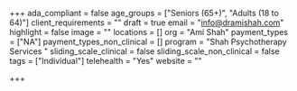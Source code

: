 +++
ada_compliant = false
age_groups = ["Seniors (65+)", "Adults (18 to 64)"]
client_requirements = ""
draft = true
email = "info@dramishah.com"
highlight = false
image = ""
locations = []
org = "Ami Shah"
payment_types = ["NA"]
payment_types_non_clinical = []
program = "Shah Psychotherapy Services "
sliding_scale_clinical = false
sliding_scale_non_clinical = false
tags = ["Individual"]
telehealth = "Yes"
website = ""

+++
